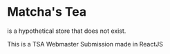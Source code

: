 # Matcha's Tea
is a hypothetical store that does not exist.

This is a TSA Webmaster Submission made in ReactJS
